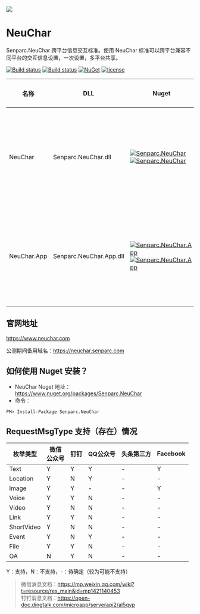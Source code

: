<img src="https://sdk.weixin.senparc.com/images/senparc-logo-500.jpg" />

# NeuChar

Senparc.NeuChar 跨平台信息交互标准。使用 NeuChar 标准可以跨平台兼容不同平台的交互信息设置，一次设置，多平台共享。

[![Build status](https://mysenparc.visualstudio.com/Senparc%20SDK/_apis/build/status/NeuChar/Senparc.NeuCHar-%20CI)](https://mysenparc.visualstudio.com/Senparc%20SDK/_build/latest?definitionId=14)
[![Build status](https://ci.appveyor.com/api/projects/status/pwat2w0c5cykesi5/branch/master?svg=true)](https://ci.appveyor.com/project/JeffreySu/neuchar/branch/master)
[![NuGet](https://img.shields.io/nuget/dt/Senparc.NeuChar.svg)](https://www.nuget.org/packages/Senparc.NeuChar)
[![license](https://img.shields.io/github/license/Senparc/NeuChar.svg)](http://www.apache.org/licenses/LICENSE-2.0)


| 名称    |        DLL          |  Nuget                                                                                | 支持 .NET 版本 
|---------|---------------------|---------------------------------------------------------------------------------------|--------------------------------------
| NeuChar | Senparc.NeuChar.dll   | [![Senparc.NeuChar][1.1]][1.2]    [![Senparc.NeuChar][nuget-img-base]][nuget-url-base]  |  ![.NET 3.5][net35Y]    ![.NET 4.0][net40Y]   ![.NET 4.5][net45Y]    ![.NET Core 2.0][core20Y]
| NeuChar.App | Senparc.NeuChar.App.dll   | [![Senparc.NeuChar.App][1.1]][1.2]    [![Senparc.NeuChar.App][nuget-img-base]][nuget-url-base]  |  ![.NET 3.5][net35Y]    ![.NET 4.0][net40Y]   ![.NET 4.5][net45Y]    ![.NET Core 2.0][core20Y]


[1.1]: https://img.shields.io/nuget/v/Senparc.NeuChar.svg?style=flat
[1.2]: https://www.nuget.org/packages/Senparc.NeuChar
[2.1]: https://img.shields.io/nuget/v/Senparc.NeuChar.App.svg?style=flat
[2.2]: https://www.nuget.org/packages/Senparc.NeuChar.App

[net35Y]: https://img.shields.io/badge/3.5-Y-brightgreen.svg
[net35N]: https://img.shields.io/badge/3.5-N-lightgrey.svg
[net40Y]: https://img.shields.io/badge/4.0-Y-brightgreen.svg
[net40N]: https://img.shields.io/badge/4.0-N-lightgrey.svg
[net40N-]: https://img.shields.io/badge/4.0----lightgrey.svg
[net45Y]: https://img.shields.io/badge/4.5-Y-brightgreen.svg
[net45N]: https://img.shields.io/badge/4.5-N-lightgrey.svg
[net45N-]: https://img.shields.io/badge/4.5----lightgrey.svg
[net461Y]: https://img.shields.io/badge/4.6.1-Y-brightgreen.svg
[net461N]: https://img.shields.io/badge/4.6.1-N-lightgrey.svg
[coreY]: https://img.shields.io/badge/core-Y-brightgreen.svg
[coreN]: https://img.shields.io/badge/core-N-lightgrey.svg
[coreN-]: https://img.shields.io/badge/core----lightgrey.svg
[core20Y]: https://img.shields.io/badge/core2.x-Y-brightgreen.svg
[core20N]: https://img.shields.io/badge/core2.x-N-lightgrey.svg

[nuget-img-base]: https://img.shields.io/nuget/dt/Senparc.NeuChar.svg
[nuget-url-base]: https://www.nuget.org/packages/Senparc.NeuChar

## 官网地址

<a href="https://www.neuchar.com" target="_blank">https://www.neuchar.com</a>

公测期间备用域名：<a href="https://neuchar.senparc.com" target="_blank">https://neuchar.senparc.com</a>


## 如何使用 Nuget 安装？

* NeuChar Nuget 地址：https://www.nuget.org/packages/Senparc.NeuChar
* 命令：
```
PM> Install-Package Senparc.NeuChar
```

## RequestMsgType 支持（存在）情况

| 枚举类型        |   微信<br>公众号   |    钉钉    |    QQ公众号  |  头条第三方   |  Facebook  |   
|----------------|-------------------|------------|-------------|--------------|------------|
|  Text          |    Y              |      Y     |       Y     |       -      |      Y     |
|  Location      |    Y              |      N     |       Y     |       -      |      -     |
|  Image         |    Y              |      Y     |       -     |       -      |      Y     |
|  Voice         |    Y              |      Y     |       N     |       -      |      -     |
|  Video         |    Y              |      N     |       N     |       -      |      -     |
|  Link          |    Y              |      Y     |       N     |       -      |      -     |
|  ShortVideo    |    Y              |      N     |       N     |       -      |      -     |
|  Event         |    Y              |      N     |       Y     |       -      |      -     |
|  File          |    Y              |      Y     |       N     |       -      |      -     |
|  OA            |    N              |      Y     |       N     |       -      |      -     |

Y：支持，N：不支持，-：待确定（较为可能不支持）

> 微信消息文档：https://mp.weixin.qq.com/wiki?t=resource/res_main&id=mp1421140453<br>
> 钉钉消息文档：https://open-doc.dingtalk.com/microapp/serverapi2/al5qyp<br>
